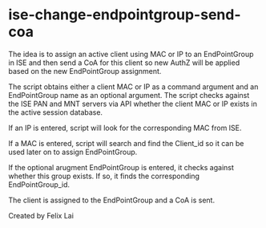 # ise-change-endpointgroup-send-coa

The idea is to assign an active client using MAC or IP to an EndPointGroup in ISE and then send a CoA for this client so new AuthZ will be applied based on the new EndPointGroup assignment.

The script obtains either a client MAC or IP as a command argument and an EndPointGroup name as an optional argument. The script checks against the ISE PAN and MNT servers via API whether the client MAC or IP exists in the active session database.

If an IP is entered, script will look for the corresponding MAC from ISE.

If a MAC is entered, script will search and find the Client_id so it can be used later on to assign EndPointGroup.

If the optional arugment EndPointGroup is entered, it checks against whether this group exists. If so, it finds the corresponding EndPointGroup_id.

The client is assigned to the EndPointGroup and a CoA is sent.

Created by Felix Lai

